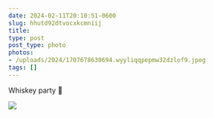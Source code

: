 ```yaml
---
date: 2024-02-11T20:10:51-0600
slug: hhutd92dtvocxkcmniij
title: 
type: post
post_type: photo
photos:
- /uploads/2024/1707678630694.wyyliqqpepmw32dzlof9.jpeg
tags: []
---
```

Whiskey party 🥃


![](/uploads/2024/1707678630694.wyyliqqpepmw32dzlof9.jpeg)


